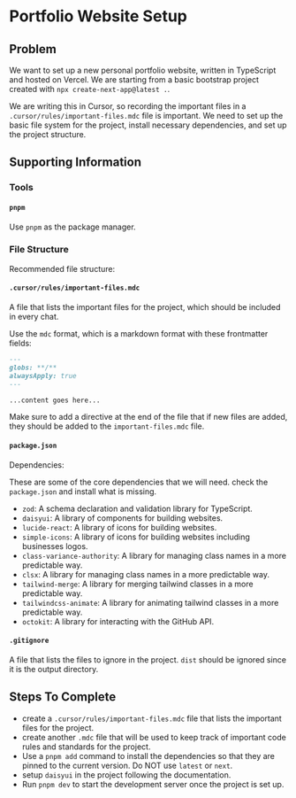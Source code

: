 # Portfolio Website Setup

## Problem

We want to set up a new personal portfolio website, written in TypeScript and hosted on Vercel.
We are starting from a basic bootstrap project created with `npx create-next-app@latest .`.

We are writing this in Cursor, so recording the important files in a `.cursor/rules/important-files.mdc` file is important.
We need to set up the basic file system for the project, install necessary dependencies, and set up the project structure.

## Supporting Information

### Tools

#### `pnpm`

Use `pnpm` as the package manager.

### File Structure

Recommended file structure:

#### `.cursor/rules/important-files.mdc`

A file that lists the important files for the project, which should be included in every chat.

Use the `mdc` format, which is a markdown format with these frontmatter fields:

```md
---
globs: **/**
alwaysApply: true
---

...content goes here...
```

Make sure to add a directive at the end of the file that if new files are added, they should be added to the `important-files.mdc` file.

#### `package.json`

Dependencies:

These are some of the core dependencies that we will need. check the `package.json` and install what is missing.

- `zod`: A schema declaration and validation library for TypeScript.
- `daisyui`: A library of components for building websites.
- `lucide-react`: A library of icons for building websites.
- `simple-icons`: A library of icons for building websites including businesses logos.
- `class-variance-authority`: A library for managing class names in a more predictable way.
- `clsx`: A library for managing class names in a more predictable way.
- `tailwind-merge`: A library for merging tailwind classes in a more predictable way.
- `tailwindcss-animate`: A library for animating tailwind classes in a more predictable way.
- `octokit`: A library for interacting with the GitHub API.

#### `.gitignore`

A file that lists the files to ignore in the project. `dist` should be ignored since it is the output directory.

## Steps To Complete

- create a `.cursor/rules/important-files.mdc` file that lists the important files for the project.
- create another `.mdc` file that will be used to keep track of important code rules and standards for the project.
- Use a `pnpm add` command to install the dependencies so that they are pinned to the current version. Do NOT use `latest` or `next`.
- setup `daisyui` in the project following the documentation.
- Run `pnpm dev` to start the development server once the project is set up.